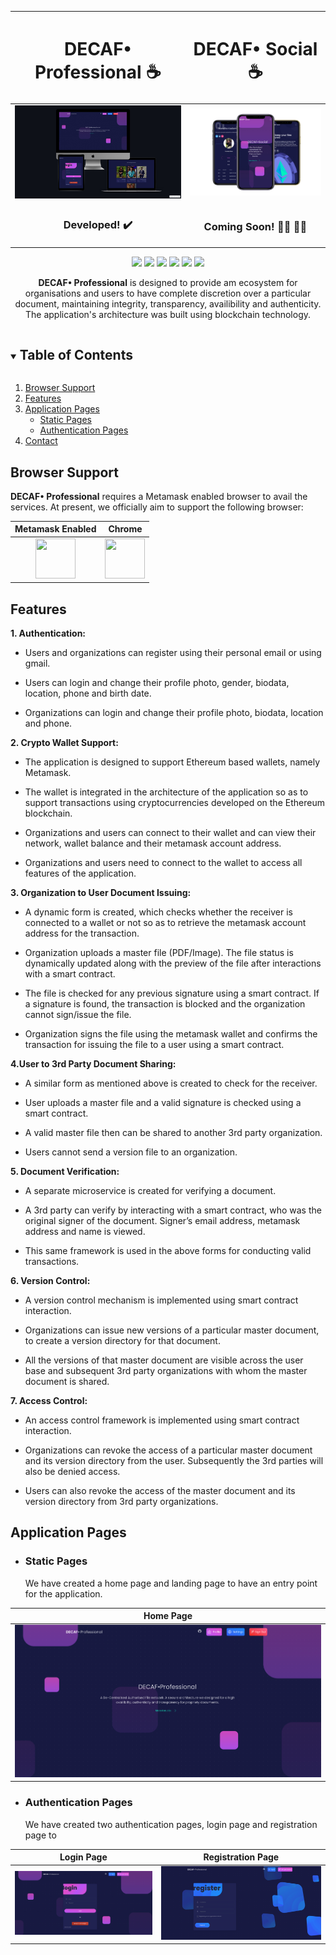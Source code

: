 
| <h1 align="center">DECAF• Professional :coffee:</h1> |<h1 align="center">DECAF• Social :coffee:</h1> |
| --- | --- |
| ![Product Presentation Image](https://github.com/De-CAF/DECAF-React/blob/main/public/static/img/App-Mockup.jpg) | ![Product Presentation Image](https://github.com/De-CAF/DECAF-React/blob/main/public/static/img/mockupHD.png) |
| <h3 align="center">Developed!  ✔️</h3> | <h3 align="center">Coming Soon! :man_mechanic: :woman_mechanic:</h3> |

<div align="center">
  
[![](https://img.shields.io/badge/Made_with-Nodejs-red?style=for-the-badge&logo=node.js)](https://nodejs.org/en/)
  [![](https://img.shields.io/badge/Made_with-React-20232A?style=for-the-badge&logo=react&logoColor=61DAFB)](https://nodejs.org/en/)
[![](https://img.shields.io/badge/Smart_Contracts_using-Solidity-e6e6e6?style=for-the-badge&logo=solidity&logoColor=black)](mongodb.com "MongoDB")
[![](https://img.shields.io/badge/Powered_by-Ethereum-3C3C3D?style=for-the-badge&logo=Ethereum&logoColor=white)](#)
  [![](https://img.shields.io/badge/IDE-Visual_Studio_Code-purple?style=for-the-badge&logo=visual-studio-code)](https://code.visualstudio.com/  "Visual Studio Code")
[![](https://img.shields.io/badge/Authentication_Service-firebase-yellow.svg?style=for-the-badge&logo=firebase)](#)

**DECAF• Professional** is designed to provide am ecosystem for organisations and users to have complete discretion over a particular document, maintaining integrity, transparency, availibility and authenticity. The application's architecture was built using blockchain technology. 

</div>
  
<!-- TABLE OF CONTENTS -->
<details open="open">
  <summary><h2 style="display: inline-block">Table of Contents</h2></summary>
  <ol>
    <li>
      <a href="#browser-support">Browser Support</a>
    </li>
    <li><a href="#features">Features</a></li>
    <li>
      <a href="#application-pages">Application Pages</a>
      <ul>
        <li><a href="#static-pages">Static Pages</a></li>
        <li><a href="#authentication-pages">Authentication Pages</a></li>
      </ul>
    </li>
    <li><a href="#contact">Contact</a></li>
  </ol>
</details>

<!-- Browser Support -->
## Browser Support

**DECAF• Professional** requires a Metamask enabled browser to avail the services. At present, we officially aim to support the following browser:

| Metamask Enabled | Chrome |
| :---: | :---: | 
| <img src="https://upload.wikimedia.org/wikipedia/commons/3/36/MetaMask_Fox.svg" width="64" height="64"> | <img src="https://github.com/creativetimofficial/public-assets/blob/main/logos/chrome-logo.png?raw=true" width="64" height="64"> |

<!-- Features -->
## Features

**1. Authentication:**

  - Users and organizations can register using their personal email or using gmail.

  - Users can login and change their profile photo, gender, biodata, location, phone and birth date.

  - Organizations can login and change their profile photo, biodata, location and phone.

**2. Crypto Wallet Support:**

  - The application is designed to support Ethereum based wallets, namely Metamask.

  - The wallet is integrated in the architecture of the application so as to support transactions using cryptocurrencies developed on the Ethereum            blockchain.

  - Organizations and users can connect to their wallet and can view their network, wallet balance and their metamask account address.

  - Organizations and users need to connect to the wallet to access all features of the application.

**3. Organization to User Document Issuing:**

  - A dynamic form is created, which checks whether the receiver is connected to a wallet or not so as to retrieve the metamask account address for the transaction.

  - Organization uploads a master file (PDF/Image). The file status is dynamically updated along with the preview of the file after interactions with a smart contract.

  - The file is checked for any previous signature using a smart contract. If a signature is found, the transaction is blocked and the organization cannot sign/issue the file.

  - Organization signs the file using the metamask wallet and confirms the transaction for issuing the file to a user using a smart contract.

**4.User to 3rd Party Document Sharing:**

  - A similar form as mentioned above is created to check for the receiver.

  - User uploads a master file and a valid signature is checked using a smart contract. 

  - A valid master file then can be shared to another 3rd party organization.

  - Users cannot send a version file to an organization. 

**5. Document Verification:**

  - A separate microservice is created for verifying a document.

  - A 3rd party can verify by interacting with a smart contract, who was the original signer of the document. Signer’s email address, metamask address and name is viewed. 

  - This same framework is used in the above forms for conducting valid transactions.

**6. Version Control:**

  - A version control mechanism is implemented using smart contract interaction. 

  - Organizations can issue new versions of a particular master document, to create a version directory for that document.

  - All the versions of that master document are visible across the user base and subsequent 3rd party organizations with whom the master document is shared.

**7. Access Control:**

  - An access control framework is implemented using smart contract interaction.

  - Organizations can revoke the access of a particular master document and its version directory from the user. Subsequently the 3rd parties will also be denied access.

  - Users can also revoke the access of the master document and its version directory from 3rd party organizations.


<!-- Demo -->
## Application Pages

<!-- Static Pages -->
- ### Static Pages 
  We have created a home page and landing page to have an entry point for the application.

| Home Page |
| --- | 
| ![Home](https://github.com/De-CAF/DECAF-React/blob/main/public/static/img/1_home.png) |

 
- ### Authentication Pages 
  We have created two authentication pages, login page and registration page to
  
| Login Page | Registration Page |
| --- | --- |
| ![Login Page](https://github.com/De-CAF/DECAF-React/blob/main/public/static/img/Login.png)  | ![Register Page](https://github.com/De-CAF/DECAF-React/blob/main/public/static/img/Register.png) |

<!---
## Quick start

- `npm i blk-design-system-react`
- [Download from Github](https://github.com/creativetimofficial/blk-design-system-react/archive/main.zip).
- [Download from Creative Tim](https://www.creative-tim.com/product/blk-design-system-react).
- Install with [Bower](https://bower.io/): ```bower install blk-design-system-react```.
- Clone the repo: `git clone https://github.com/creativetimofficial/blk-design-system-react.git`.


## Documentation
The documentation for the BLK Design System React is hosted at our [website](https://demos.creative-tim.com/blk-design-system-react/#/documentation/overview).



## Resources
- Demo: <https://demos.creative-tim.com/blk-design-system-react/#/>
- Download Page: <https://www.creative-tim.com/product/blk-design-system-react>
- Documentation: <https://demos.creative-tim.com/blk-design-system-react/#/documentation/overview>
- License Agreement: <https://www.creative-tim.com/license>
- Support: <https://www.creative-tim.com/contact-us>
- Issues: [Github Issues Page](https://github.com/creativetimofficial/blk-design-system-react/issues)
- **FREE Dashboards:**

| HTML | React | Vue  |
| --- | --- | ---  |
| [![Black Dashboard  HTML](https://github.com/creativetimofficial/public-assets/blob/main/black-dashboard/black-dashboard.jpg?raw=true)](https://www.creative-tim.com/product/black-dashboard) | [![Black Dashboard  React](https://github.com/creativetimofficial/public-assets/blob/main/black-dashboard-react/black-dashboard-react.jpg?raw=true)](https://www.creative-tim.com/product/black-dashboard-react) | [![Vue Black Dashboard](https://github.com/creativetimofficial/public-assets/blob/main/vue-black-dashboard/vue-black-dashboard.jpg?raw=true)](https://www.creative-tim.com/product/vue-black-dashboard)  |

| Angular | Laravel | Django | Nuxt |
| --- | --- | --- | --- |
| [![Black Dashboard Angular](https://raw.githubusercontent.com/creativetimofficial/public-assets/main/black-dashboard-angular/opt_bd_angular_thumbnail.jpg)](https://www.creative-tim.com/product/black-dashboard-angular)  | [![Black Dashboard Laravel](https://raw.githubusercontent.com/creativetimofficial/public-assets/main/black-dashboard-laravel/opt_blk_laravel_thumbnail.jpg)](https://www.creative-tim.com/product/black-dashboard-laravel)  | [![Black Dashboard Django](https://raw.githubusercontent.com/creativetimofficial/public-assets/main/black-dashboard-django/opt_bdfree_django_thumbnail.jpg)](https://www.creative-tim.com/product/black-dashboard-django)  | [![Nuxt Dashboard Django](https://raw.githubusercontent.com/creativetimofficial/public-assets/main/nuxt-black-dashboard/opt_bd_nuxjs_thumbnail.jpg)](https://www.creative-tim.com/product/black-dashboard-django)  |

- **PRO Dashboards:**

| React | Vue | Nuxt |
| --- | --- | ---  |
| [![Black Dashboard PRO React](https://raw.githubusercontent.com/creativetimofficial/public-assets/main/black-dashboard-pro-react/black-dashboard-pro-react.jpg)](https://www.creative-tim.com/product/black-dashboard-pro-react) | [![Vue Black Dashboard PRO](https://raw.githubusercontent.com/creativetimofficial/public-assets/main/vue-black-dashboard-pro/vue-black-dashboard-pro.jpg)](https://www.creative-tim.com/product/vue-black-dashboard-pro) | [![Nuxt Black Dashboard PRO](https://raw.githubusercontent.com/creativetimofficial/public-assets/main/nuxt-black-dashboard-pro/opt_bdp_nuxt_thumbnail.jpg)](https://www.creative-tim.com/product/nuxt-black-dashboard-pro)  |

| Angular | Django | Django |
| --- | --- | ---  |
| [![Black Dashboard PRO Angular](https://raw.githubusercontent.com/creativetimofficial/public-assets/main/black-dashboard-pro-angular/opt_bdp_angular_thumbnail.jpg)](https://www.creative-tim.com/product/black-dashboard-pro-angular) | [![Black Dashboard PRO Laravel](https://raw.githubusercontent.com/creativetimofficial/public-assets/main/black-dashboard-pro-laravel/opt_blkp_laravel_thumbnail.jpg)](https://www.creative-tim.com/product/black-dashboard-pro-laravel)  | [![Black Dashboard PRO Django](https://raw.githubusercontent.com/creativetimofficial/public-assets/main/black-dashboard-pro-django/opt_bdp_django_thumbnail.jpg)](https://www.creative-tim.com/product/black-dashboard-pro-django)  |

## Reporting Issues

We use GitHub Issues as the official bug tracker for the BLK Design System. Here are some advices for our users that want to report an issue:

1. Make sure that you are using the latest version of the BLK Design System. Check the CHANGELOG from your dashboard on our [website](https://www.creative-tim.com/?ref=blkdsr-readme).
2. Providing us reproducible steps for the issue will shorten the time it takes for it to be fixed.
3. Some issues may be browser specific, so specifying in what browser you encountered the issue might help.

## Licensing

- Copyright 2020 Creative Tim (https://www.creative-tim.com/?ref=blkdsr-readme)

- Licensed under MIT (https://github.com/creativetimofficial/blk-design-system-react/blob/main/LICENSE.md)

## Useful Links

- [Tutorials](https://www.youtube.com/channel/UCVyTG4sCw-rOvB9oHkzZD1w)
- [Affiliate Program](https://www.creative-tim.com/affiliates/new) (earn money)
- [Blog Creative Tim](http://blog.creative-tim.com/)
- [Free Products](https://www.creative-tim.com/bootstrap-themes/free) from Creative Tim
- [Premium Products](https://www.creative-tim.com/bootstrap-themes/premium) from Creative Tim
- [React Products](https://www.creative-tim.com/bootstrap-themes/react-themes) from Creative Tim
- [Angular Products](https://www.creative-tim.com/bootstrap-themes/angular-themes) from Creative Tim
- [VueJS Products](https://www.creative-tim.com/bootstrap-themes/vuejs-themes) from Creative Tim
- [More products](https://www.creative-tim.com/bootstrap-themes) from Creative Tim
- Check our Bundles [here](https://www.creative-tim.com/bundles?ref="mk-github-readme")

### Social Media

Twitter: <https://twitter.com/CreativeTim>

Facebook: <https://www.facebook.com/CreativeTim>

Dribbble: <https://dribbble.com/creativetim>

Instagram: <https://www.instagram.com/CreativeTimOfficial>
--->

